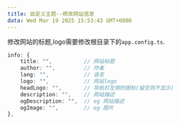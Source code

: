 ```yaml
---
title: 自定义主题--修改网站信息
data: Wed Mar 19 2025 15:53:43 GMT+0800
---
```


修改网站的标题,logo需要修改根目录下的`app.config.ts`.

``` typescript
info: {
    title: "",          // 网站标题
    author: "",         // 作者
    lang: "",           // 语言
    logo: "",           // 网站logo
    headLogo: "",       // 导航栏左侧的图标(留空则不显示)
    description: "",    // 网站描述
    ogDescription: "",  // og 网站描述
    ogImage: "",        // og 图片
},
```